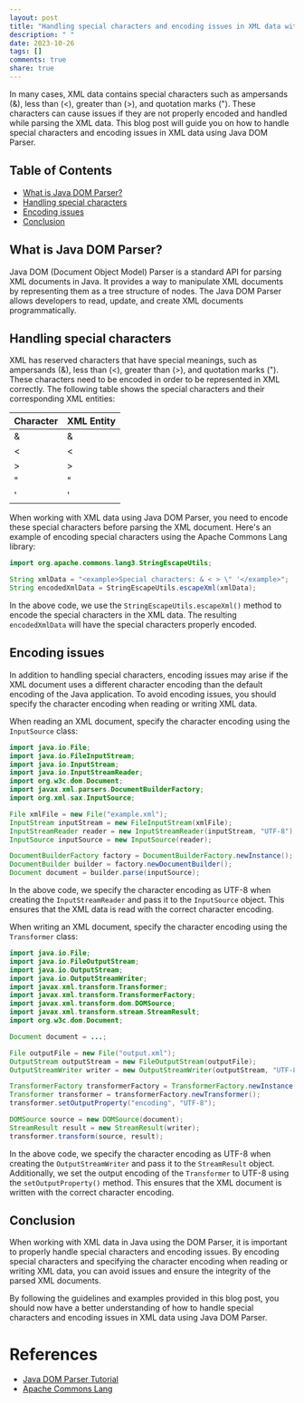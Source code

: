 ```yaml
---
layout: post
title: "Handling special characters and encoding issues in XML data with Java DOM Parser"
description: " "
date: 2023-10-26
tags: []
comments: true
share: true
---
```


In many cases, XML data contains special characters such as ampersands (&), less than (<), greater than (>), and quotation marks ("). These characters can cause issues if they are not properly encoded and handled while parsing the XML data. This blog post will guide you on how to handle special characters and encoding issues in XML data using Java DOM Parser.

## Table of Contents
- [What is Java DOM Parser?](#what-is-java-dom-parser)
- [Handling special characters](#handling-special-characters)
- [Encoding issues](#encoding-issues)
- [Conclusion](#conclusion)

## What is Java DOM Parser?

Java DOM (Document Object Model) Parser is a standard API for parsing XML documents in Java. It provides a way to manipulate XML documents by representing them as a tree structure of nodes. The Java DOM Parser allows developers to read, update, and create XML documents programmatically.

## Handling special characters

XML has reserved characters that have special meanings, such as ampersands (&), less than (<), greater than (>), and quotation marks ("). These characters need to be encoded in order to be represented in XML correctly. The following table shows the special characters and their corresponding XML entities:

| Character | XML Entity |
| --------- | ---------- |
| &         | &amp;      |
| <         | &lt;       |
| >         | &gt;       |
| "         | &quot;     |
| '         | &apos;     |

When working with XML data using Java DOM Parser, you need to encode these special characters before parsing the XML document. Here's an example of encoding special characters using the Apache Commons Lang library:

```java
import org.apache.commons.lang3.StringEscapeUtils;

String xmlData = "<example>Special characters: & < > \" '</example>";
String encodedXmlData = StringEscapeUtils.escapeXml(xmlData);
```

In the above code, we use the `StringEscapeUtils.escapeXml()` method to encode the special characters in the XML data. The resulting `encodedXmlData` will have the special characters properly encoded.

## Encoding issues

In addition to handling special characters, encoding issues may arise if the XML document uses a different character encoding than the default encoding of the Java application. To avoid encoding issues, you should specify the character encoding when reading or writing XML data.

When reading an XML document, specify the character encoding using the `InputSource` class:

```java
import java.io.File;
import java.io.FileInputStream;
import java.io.InputStream;
import java.io.InputStreamReader;
import org.w3c.dom.Document;
import javax.xml.parsers.DocumentBuilderFactory;
import org.xml.sax.InputSource;

File xmlFile = new File("example.xml");
InputStream inputStream = new FileInputStream(xmlFile);
InputStreamReader reader = new InputStreamReader(inputStream, "UTF-8");
InputSource inputSource = new InputSource(reader);

DocumentBuilderFactory factory = DocumentBuilderFactory.newInstance();
DocumentBuilder builder = factory.newDocumentBuilder();
Document document = builder.parse(inputSource);
```

In the above code, we specify the character encoding as UTF-8 when creating the `InputStreamReader` and pass it to the `InputSource` object. This ensures that the XML data is read with the correct character encoding.

When writing an XML document, specify the character encoding using the `Transformer` class:

```java
import java.io.File;
import java.io.FileOutputStream;
import java.io.OutputStream;
import java.io.OutputStreamWriter;
import javax.xml.transform.Transformer;
import javax.xml.transform.TransformerFactory;
import javax.xml.transform.dom.DOMSource;
import javax.xml.transform.stream.StreamResult;
import org.w3c.dom.Document;

Document document = ...;

File outputFile = new File("output.xml");
OutputStream outputStream = new FileOutputStream(outputFile);
OutputStreamWriter writer = new OutputStreamWriter(outputStream, "UTF-8");

TransformerFactory transformerFactory = TransformerFactory.newInstance();
Transformer transformer = transformerFactory.newTransformer();
transformer.setOutputProperty("encoding", "UTF-8");

DOMSource source = new DOMSource(document);
StreamResult result = new StreamResult(writer);
transformer.transform(source, result);
```

In the above code, we specify the character encoding as UTF-8 when creating the `OutputStreamWriter` and pass it to the `StreamResult` object. Additionally, we set the output encoding of the `Transformer` to UTF-8 using the `setOutputProperty()` method. This ensures that the XML document is written with the correct character encoding.

## Conclusion

When working with XML data in Java using the DOM Parser, it is important to properly handle special characters and encoding issues. By encoding special characters and specifying the character encoding when reading or writing XML data, you can avoid issues and ensure the integrity of the parsed XML documents.

By following the guidelines and examples provided in this blog post, you should now have a better understanding of how to handle special characters and encoding issues in XML data using Java DOM Parser.

# References
- [Java DOM Parser Tutorial](https://www.w3schools.com/xml/xml_dom.asp)
- [Apache Commons Lang](https://commons.apache.org/proper/commons-lang/)